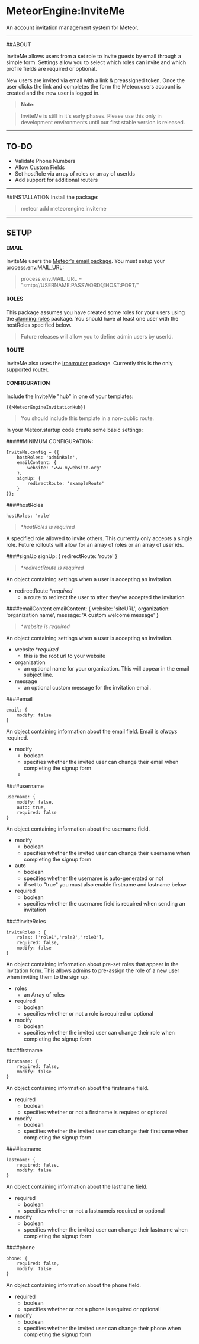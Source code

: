 MeteorEngine:InviteMe
===================
An account invitation management system for Meteor.

----------
##ABOUT

InviteMe allows users from a set role to invite guests by email through a simple form. Settings allow you to select which roles can invite and which profile fields are required or optional.

New users are invited via email with a link & preassigned token. Once the user clicks the link and completes the form the Meteor.users account is created and the new user is logged in.

> **Note:**

> InviteMe is still in it's early phases. Please use this only in development environments until our first stable version is released.

----------

##  TO-DO
* Validate Phone Numbers
* Allow Custom Fields
* Set hostRole via array of roles or array of userIds
* Add support for additional routers

----------

##INSTALLATION
Install the package:
> meteor add meteorengine:inviteme

----------

## SETUP
#### <i class="icon-mail"></i>EMAIL
InviteMe users the [Meteor's email package](http://docs.meteor.com/#/full/email). You must setup your process.env.MAIL_URL:
> process.env.MAIL_URL = "smtp://USERNAME:PASSWORD@HOST:PORT/"

#### <i class="icon-user"></i>ROLES
This package assumes you have created some roles for your users using the [alanning:roles](https://atmospherejs.com/alanning/roles) package. You should have at least one user with the hostRoles specified below.

> Future releases will allow you to define admin users by userId.

#### <i class="icon-cog"></i>ROUTE
InviteMe also uses the [iron:router](https://atmospherejs.com/iron/router) package. Currently this is the only supported router.

#### <i class="icon-cog"></i>CONFIGURATION

Include the InviteMe "hub" in one of your templates:

    {{>MeteorEngineInvitationHub}}
>You should include this template in a non-public route.

In your Meteor.startup code create some basic settings:

#####MINIMUM CONFIGURATION:

    InviteMe.config = ({
		hostRoles: 'adminRole',
	    emailContent: {
	        website: 'www.mywebsite.org'
	    },
	    signUp: {
	        redirectRoute: 'exampleRoute'
	    }
    });

####hostRoles

    hostRoles: 'role'
>**hostRoles is required*

A specified role allowed to invite others.
This currently only accepts a single role. Future rollouts will allow for an array of roles or an array of user ids.

####signUp
    signUp: {
	    redirectRoute: 'route'
	}
>**redirectRoute is required*

An object containing settings when a user is accepting an invitation.

* redirectRoute **required*
	* a route to redirect the user to after they've accepted the invitation

####emailContent
    emailContent: {
	    website: 'siteURL',
	    organization: 'organization name',
	    message: 'A custom welcome message'
	}
>**website is required*

An object containing settings when a user is accepting an invitation.

* website **required*
	* this is the root url to your website
* organization
	* an optional name for your organization. This will appear in the email subject line.
* message
	* an optional custom message for the invitation email.

####email

    email: {
	    modify: false
	}

An object containing information about the email field.
Email is *always* required.

* modify
	* boolean
	* specifies whether the invited user can change their email when completing the signup form
	*
####username

    username: {
	    modify: false,
	    auto: true,
	    required: false
	}

An object containing information about the username field.

* modify
	* boolean
	* specifies whether the invited user can change their username when completing the signup form
* auto
	* boolean
	* specifies whether the username is auto-generated or not
	* if set to "true" you must also enable firstname and lastname below
* required
	* boolean
	* specifies whether the username field is required when sending an invitation

####inviteRoles

    inviteRoles : {
	    roles: ['role1','role2','role3'],
	    required: false,
	    modify: false
	}

An object containing information about pre-set roles that appear in the invitation form.
This allows admins to pre-assign the role of a new user when inviting them to the sign up.

* roles
	* an Array of roles
* required
	* boolean
	* specifies whether or not a role is required or optional
* modify
	* boolean
	* specifies whether the invited user can change their role when completing the signup form

####firstname

    firstname: {
	    required: false,
	    modify: false
	}

An object containing information about the firstname field.

* required
	* boolean
	* specifies whether or not a firstname is required or optional
* modify
	* boolean
	* specifies whether the invited user can change their firstname when completing the signup form

####lastname

    lastname: {
	    required: false,
	    modify: false
	}

An object containing information about the lastname field.

* required
	* boolean
	* specifies whether or not a lastnameis required or optional
* modify
	* boolean
	* specifies whether the invited user can change their lastname when completing the signup form

####phone

    phone: {
	    required: false,
	    modify: false
	}

An object containing information about the phone field.

* required
	* boolean
	* specifies whether or not a phone is required or optional
* modify
	* boolean
	* specifies whether the invited user can change their phone when completing the signup form
